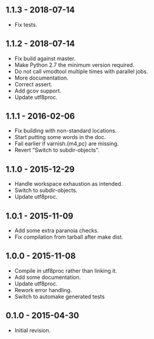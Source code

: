## 1.1.3 - 2018-07-14

* Fix tests.

## 1.1.2 - 2018-07-14

* Fix build against master.
* Make Python 2.7 the minimum version required.
* Do not call vmodtool multiple times with parallel jobs.
* More documentation.
* Correct assert.
* Add gcov support.
* Update utf8proc.

## 1.1.1 - 2016-02-06

* Fix building with non-standard locations.
* Start putting some words in the doc.
* Fail earlier if varnish.{m4,pc} are missing.
* Revert "Switch to subdir-objects".

## 1.1.0 - 2015-12-29

* Handle workspace exhaustion as intended.
* Switch to subdir-objects.
* Update utf8proc.

## 1.0.1 - 2015-11-09

* Add some extra paranoia checks.
* Fix compilation from tarball after make dist.

## 1.0.0 - 2015-11-08

* Compile in utf8proc rather than linking it.
* Add some documentation.
* Update utf8proc.
* Rework error handling.
* Switch to automake generated tests

## 0.1.0 - 2015-04-30

* Initial revision.
